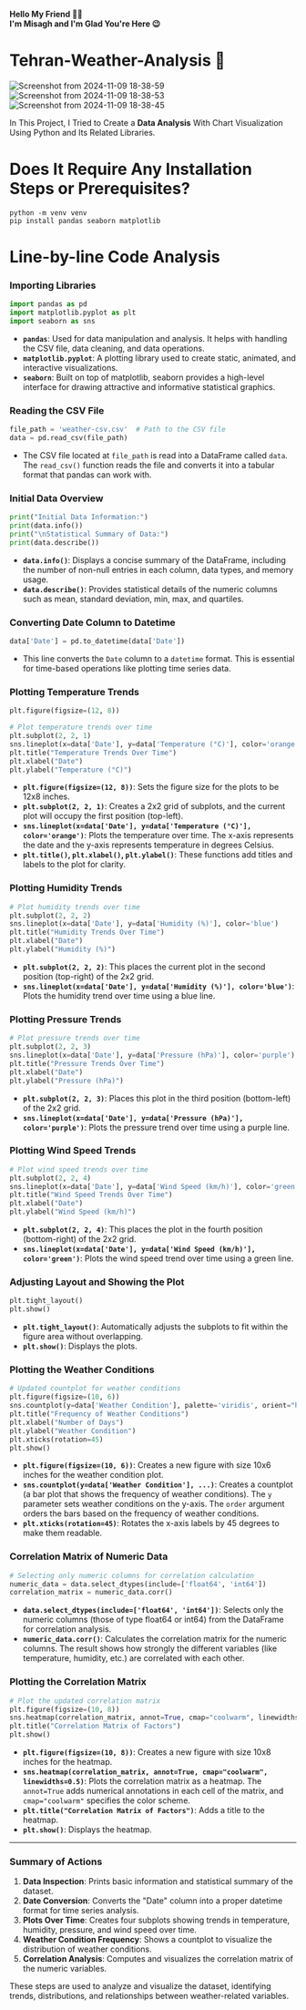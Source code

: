 __Hello My Friend 👋🏻__ <br>
__I'm Misagh and I'm Glad You're Here 😉__

# Tehran-Weather-Analysis 🐍

![Screenshot from 2024-11-09 18-38-59](https://github.com/user-attachments/assets/4af2c9fa-85ee-4241-848f-84ab35e1b608)
![Screenshot from 2024-11-09 18-38-53](https://github.com/user-attachments/assets/ad2518f4-dc97-4cc8-a021-9ea01bd8ed3b)
![Screenshot from 2024-11-09 18-38-45](https://github.com/user-attachments/assets/7df2b3f8-b551-4d84-bdd6-9574beb72996)


In This Project, I Tried to Create a __Data Analysis__ With Chart Visualization Using Python and Its Related Libraries.
# Does It Require Any Installation Steps or Prerequisites?

`` python -m venv venv `` <br>
`` pip install pandas seaborn matplotlib `` <br>
# Line-by-line Code Analysis

### Importing Libraries
```python
import pandas as pd
import matplotlib.pyplot as plt
import seaborn as sns
```
- **`pandas`**: Used for data manipulation and analysis. It helps with handling the CSV file, data cleaning, and data operations.
- **`matplotlib.pyplot`**: A plotting library used to create static, animated, and interactive visualizations.
- **`seaborn`**: Built on top of matplotlib, seaborn provides a high-level interface for drawing attractive and informative statistical graphics.

### Reading the CSV File
```python
file_path = 'weather-csv.csv'  # Path to the CSV file
data = pd.read_csv(file_path)
```
- The CSV file located at `file_path` is read into a DataFrame called `data`. The `read_csv()` function reads the file and converts it into a tabular format that pandas can work with.

### Initial Data Overview
```python
print("Initial Data Information:")
print(data.info())
print("\nStatistical Summary of Data:")
print(data.describe())
```
- **`data.info()`**: Displays a concise summary of the DataFrame, including the number of non-null entries in each column, data types, and memory usage.
- **`data.describe()`**: Provides statistical details of the numeric columns such as mean, standard deviation, min, max, and quartiles.

### Converting Date Column to Datetime
```python
data['Date'] = pd.to_datetime(data['Date'])
```
- This line converts the `Date` column to a `datetime` format. This is essential for time-based operations like plotting time series data.

### Plotting Temperature Trends
```python
plt.figure(figsize=(12, 8))

# Plot temperature trends over time
plt.subplot(2, 2, 1)
sns.lineplot(x=data['Date'], y=data['Temperature (°C)'], color='orange')
plt.title("Temperature Trends Over Time")
plt.xlabel("Date")
plt.ylabel("Temperature (°C)")
```
- **`plt.figure(figsize=(12, 8))`**: Sets the figure size for the plots to be 12x8 inches.
- **`plt.subplot(2, 2, 1)`**: Creates a 2x2 grid of subplots, and the current plot will occupy the first position (top-left).
- **`sns.lineplot(x=data['Date'], y=data['Temperature (°C)'], color='orange')`**: Plots the temperature over time. The x-axis represents the date and the y-axis represents temperature in degrees Celsius.
- **`plt.title()`, `plt.xlabel()`, `plt.ylabel()`**: These functions add titles and labels to the plot for clarity.

### Plotting Humidity Trends
```python
# Plot humidity trends over time
plt.subplot(2, 2, 2)
sns.lineplot(x=data['Date'], y=data['Humidity (%)'], color='blue')
plt.title("Humidity Trends Over Time")
plt.xlabel("Date")
plt.ylabel("Humidity (%)")
```
- **`plt.subplot(2, 2, 2)`**: This places the current plot in the second position (top-right) of the 2x2 grid.
- **`sns.lineplot(x=data['Date'], y=data['Humidity (%)'], color='blue')`**: Plots the humidity trend over time using a blue line.

### Plotting Pressure Trends
```python
# Plot pressure trends over time
plt.subplot(2, 2, 3)
sns.lineplot(x=data['Date'], y=data['Pressure (hPa)'], color='purple')
plt.title("Pressure Trends Over Time")
plt.xlabel("Date")
plt.ylabel("Pressure (hPa)")
```
- **`plt.subplot(2, 2, 3)`**: Places this plot in the third position (bottom-left) of the 2x2 grid.
- **`sns.lineplot(x=data['Date'], y=data['Pressure (hPa)'], color='purple')`**: Plots the pressure trend over time using a purple line.

### Plotting Wind Speed Trends
```python
# Plot wind speed trends over time
plt.subplot(2, 2, 4)
sns.lineplot(x=data['Date'], y=data['Wind Speed (km/h)'], color='green')
plt.title("Wind Speed Trends Over Time")
plt.xlabel("Date")
plt.ylabel("Wind Speed (km/h)")
```
- **`plt.subplot(2, 2, 4)`**: This places the plot in the fourth position (bottom-right) of the 2x2 grid.
- **`sns.lineplot(x=data['Date'], y=data['Wind Speed (km/h)'], color='green')`**: Plots the wind speed trend over time using a green line.

### Adjusting Layout and Showing the Plot
```python
plt.tight_layout()
plt.show()
```
- **`plt.tight_layout()`**: Automatically adjusts the subplots to fit within the figure area without overlapping.
- **`plt.show()`**: Displays the plots.

### Plotting the Weather Conditions
```python
# Updated countplot for weather conditions
plt.figure(figsize=(10, 6))
sns.countplot(y=data['Weather Condition'], palette='viridis', orient="h", order=data['Weather Condition'].value_counts().index)
plt.title("Frequency of Weather Conditions")
plt.xlabel("Number of Days")
plt.ylabel("Weather Condition")
plt.xticks(rotation=45)
plt.show()
```
- **`plt.figure(figsize=(10, 6))`**: Creates a new figure with size 10x6 inches for the weather condition plot.
- **`sns.countplot(y=data['Weather Condition'], ...)`**: Creates a countplot (a bar plot that shows the frequency of weather conditions). The `y` parameter sets weather conditions on the y-axis. The `order` argument orders the bars based on the frequency of weather conditions.
- **`plt.xticks(rotation=45)`**: Rotates the x-axis labels by 45 degrees to make them readable.

### Correlation Matrix of Numeric Data
```python
# Selecting only numeric columns for correlation calculation
numeric_data = data.select_dtypes(include=['float64', 'int64'])
correlation_matrix = numeric_data.corr()
```
- **`data.select_dtypes(include=['float64', 'int64'])`**: Selects only the numeric columns (those of type float64 or int64) from the DataFrame for correlation analysis.
- **`numeric_data.corr()`**: Calculates the correlation matrix for the numeric columns. The result shows how strongly the different variables (like temperature, humidity, etc.) are correlated with each other.

### Plotting the Correlation Matrix
```python
# Plot the updated correlation matrix
plt.figure(figsize=(10, 8))
sns.heatmap(correlation_matrix, annot=True, cmap="coolwarm", linewidths=0.5)
plt.title("Correlation Matrix of Factors")
plt.show()
```
- **`plt.figure(figsize=(10, 8))`**: Creates a new figure with size 10x8 inches for the heatmap.
- **`sns.heatmap(correlation_matrix, annot=True, cmap="coolwarm", linewidths=0.5)`**: Plots the correlation matrix as a heatmap. The `annot=True` adds numerical annotations in each cell of the matrix, and `cmap="coolwarm"` specifies the color scheme.
- **`plt.title("Correlation Matrix of Factors")`**: Adds a title to the heatmap.
- **`plt.show()`**: Displays the heatmap.

---

### Summary of Actions
1. **Data Inspection**: Prints basic information and statistical summary of the dataset.
2. **Date Conversion**: Converts the "Date" column into a proper datetime format for time series analysis.
3. **Plots Over Time**: Creates four subplots showing trends in temperature, humidity, pressure, and wind speed over time.
4. **Weather Condition Frequency**: Shows a countplot to visualize the distribution of weather conditions.
5. **Correlation Analysis**: Computes and visualizes the correlation matrix of the numeric variables.

These steps are used to analyze and visualize the dataset, identifying trends, distributions, and relationships between weather-related variables.
